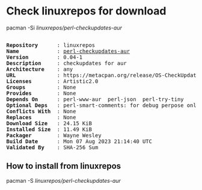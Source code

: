 # Check linuxrepos for download

pacman -Si *linuxrepos/perl-checkupdates-aur*

<div class="highlight"><pre class="highlight"><text>
<b>Repository</b>      : linuxrepos
<b>Name</b>            : <a href="../../x86_64/perl-checkupdates-aur-0.04-1-any.pkg.tar.zst">perl-checkupdates-aur</a>
<b>Version</b>         : 0.04-1
<b>Description</b>     : checkupdates for aur
<b>Architecture</b>    : any
<b>URL</b>             : https://metacpan.org/release/OS-CheckUpdates-AUR
<b>Licenses</b>        : Artistic2.0
<b>Groups</b>          : None
<b>Provides</b>        : None
<b>Depends On</b>      : perl-www-aur  perl-json  perl-try-tiny
<b>Optional Deps</b>   : perl-smart-comments: for debug perpose only
<b>Conflicts With</b>  : None
<b>Replaces</b>        : None
<b>Download Size</b>   : 24.15 KiB
<b>Installed Size</b>  : 11.49 KiB
<b>Packager</b>        : Wayne Wesley <wayne6324@gmail.com>
<b>Build Date</b>      : Mon 07 Aug 2023 21:14:40 UTC
<b>Validated By</b>    : SHA-256 Sum
</text></pre></div>

## How to install from linuxrepos

pacman -S *linuxrepos/perl-checkupdates-aur*
